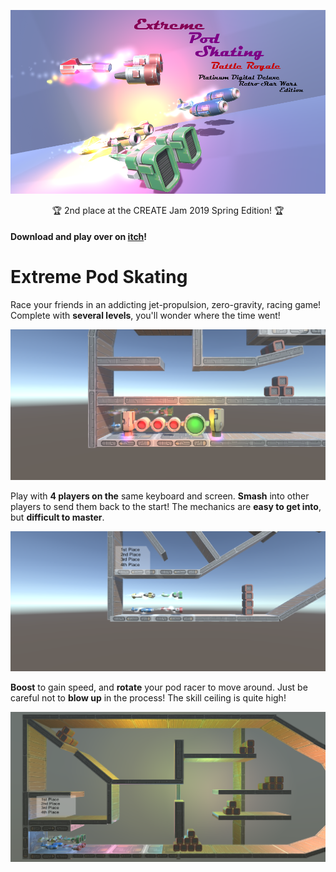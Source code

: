 ![image](Screenshots/CoverArt.png)

<center>
🏆 2nd place at the CREATE Jam 2019 Spring Edition! 🏆
</center>

#### Download and play over on [itch](https://grailas.itch.io/extreme-pod-skating)!

# Extreme Pod Skating
Race your friends in an addicting jet-propulsion, zero-gravity, racing game!  Complete with **several levels**, you'll wonder where the time went!

![level1](Screenshots/Level1.png)

Play with **4 players on the** same keyboard and screen.  **Smash** into other players to send them back to the start!  The mechanics are **easy to get into**, but **difficult to master**.

![level2](Screenshots/Level2.png)

**Boost** to gain speed, and **rotate** your pod racer to move around.  Just be careful not to **blow up** in the process!  The skill ceiling is quite high!

![levelRound](Screenshots/LevelRound.png)
